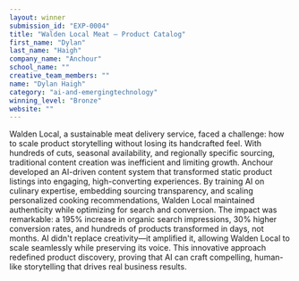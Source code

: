 ```yaml
---
layout: winner
submission_id: "EXP-0004"
title: "Walden Local Meat — Product Catalog"
first_name: "Dylan"
last_name: "Haigh"
company_name: "Anchour"
school_name: ""
creative_team_members: ""
name: "Dylan Haigh"
category: "ai-and-emergingtechnology"
winning_level: "Bronze"
website: ""
---
```


Walden Local, a sustainable meat delivery service, faced a challenge: how to scale product storytelling without losing its handcrafted feel. With hundreds of cuts, seasonal availability, and regionally specific sourcing, traditional content creation was inefficient and limiting growth. Anchour developed an AI-driven content system that transformed static product listings into engaging, high-converting experiences. By training AI on culinary expertise, embedding sourcing transparency, and scaling personalized cooking recommendations, Walden Local maintained authenticity while optimizing for search and conversion. The impact was remarkable: a 195% increase in organic search impressions, 30% higher conversion rates, and hundreds of products transformed in days, not months. AI didn't replace creativity—it amplified it, allowing Walden Local to scale seamlessly while preserving its voice. This innovative approach redefined product discovery, proving that AI can craft compelling, human-like storytelling that drives real business results.
